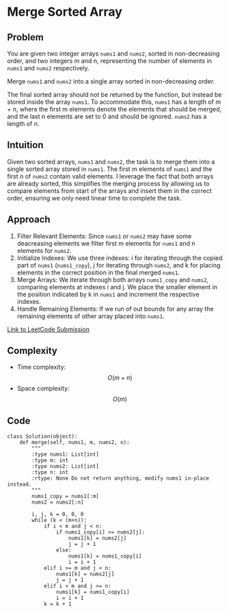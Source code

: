 # Merge Sorted Array

## Problem

You are given two integer arrays `nums1` and `nums2`, sorted in non-decreasing order, and two integers m and n, representing the number of elements in `nums1` and `nums2` respectively.

Merge `nums1` and `nums2` into a single array sorted in non-decreasing order.

The final sorted array should not be returned by the function, but instead be stored inside the array `nums1`. To accommodate this, `nums1` has a length of m + n, where the first m elements denote the elements that should be merged, and the last n elements are set to 0 and should be ignored. `nums2` has a length of n.

## Intuition
<!-- Describe your first thoughts on how to solve this problem. -->
Given two sorted arrays, `nums1` and `nums2`, the task is to merge them into a single sorted array stored in `nums1`. The first m elements of `nums1` and the first n of `nums2` contain valid elements. I leverage the fact that both arrays are already sorted, this simplifies the merging process by allowing us to compare elements from start of the arrays and insert them in the correct order, ensuring we only need linear time to complete the task.

## Approach
<!-- Describe your approach to solving the problem. -->
1. Filter Relevant Elements: Since `nums1` or `nums2` may have some deacreasing elements we filter first m elements for `nums1` and n elements for `nums2`.
2. Initialize Indexes: We use three indexes: i for iterating through the copied part of `nums1` (`nums1_copy`), j for iterating through `nums2`, and k for placing elements in the correct position in the final merged `nums1`.
3. Merge Arrays: We iterate through both arrays `nums1_copy` and `nums2`, comparing elements at indexes i and j. We place the smaller element in the position indicated by k in `nums1` and increment the respective indexes.
4. Handle Remaining Elements: If we run of out bounds for any array the remaining elements of other array placed into `nums1`.

[Link to LeetCode Submission](https://leetcode.com/problems/merge-sorted-array/solutions/5191924/easy-python-solution)

## Complexity

- Time complexity: $$O(m+n)$$
- Space complexity: $$O(m)$$

## Code
```
class Solution(object):
    def merge(self, nums1, m, nums2, n):
        """
        :type nums1: List[int]
        :type m: int
        :type nums2: List[int]
        :type n: int
        :rtype: None Do not return anything, modify nums1 in-place instead.
        """
        nums1_copy = nums1[:m]
        nums2 = nums2[:n]

        i, j, k = 0, 0, 0
        while (k < (m+n)):
            if i < m and j < n:
                if nums1_copy[i] >= nums2[j]:
                    nums1[k] = nums2[j]
                    j = j + 1
                else:
                    nums1[k] = nums1_copy[i]
                    i = i + 1
            elif i >= m and j < n:
                nums1[k] = nums2[j]
                j = j + 1
            elif i < m and j >= n:
                nums1[k] = nums1_copy[i]
                i = i + 1
            k = k + 1
```